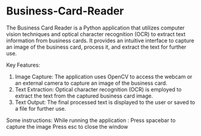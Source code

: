# Business-Card-Reader
The Business Card Reader is a Python application that utilizes computer vision techniques and optical character recognition (OCR) to extract text information from business cards. It provides an intuitive interface to capture an image of the business card, process it, and extract the text for further use.

Key Features:

1) Image Capture: The application uses OpenCV to access the webcam or an external camera to capture an image of the business card.
2) Text Extraction: Optical character recognition (OCR) is employed to extract the text from the captured business card image.
3) Text Output: The final processed text is displayed to the user or saved to a file for further use.

Some instructions:
While running the application :
Press spacebar to capture the image
Press esc to close the window


